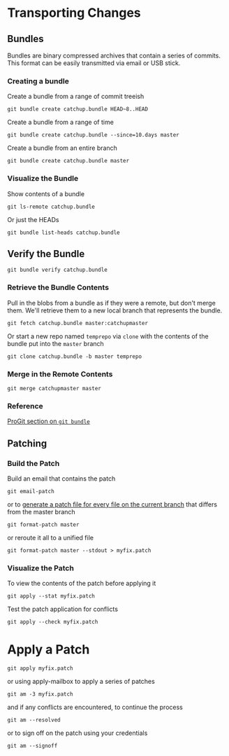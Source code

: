 # Transporting Changes

## Bundles
Bundles are binary compressed archives that contain a series of commits. This format can be easily transmitted via email or USB stick.

### Creating a bundle
Create a bundle from a range of commit treeish

    git bundle create catchup.bundle HEAD~8..HEAD

Create a bundle from a range of time

    git bundle create catchup.bundle --since=10.days master

Create a bundle from an entire branch

    git bundle create catchup.bundle master

### Visualize the Bundle
Show contents of a bundle

    git ls-remote catchup.bundle

Or just the HEADs

    git bundle list-heads catchup.bundle
    
## Verify the Bundle

    git bundle verify catchup.bundle


### Retrieve the Bundle Contents
Pull in the blobs from a bundle as if they were a remote, but don't merge them. We'll retrieve them to a new local branch that represents the bundle.

    git fetch catchup.bundle master:catchupmaster
    
Or start a new repo named `temprepo` via `clone` with the contents of the bundle put into the `master` branch

    git clone catchup.bundle -b master temprepo
    
### Merge in the Remote Contents

    git merge catchupmaster master

### Reference
[ProGit section on `git bundle`](http://progit.org/2010/03/10/bundles.html)


## Patching

### Build the Patch
Build an email that contains the patch

    git email-patch
    
or to [generate a patch file for every file on the current branch](http://book.git-scm.com/5_git_and_email.html) that differs from the master branch

    git format-patch master

or reroute it all to a unified file

    git format-patch master --stdout > myfix.patch

### Visualize the Patch
To view the contents of the patch before applying it

    git apply --stat myfix.patch
    
Test the patch application for conflicts

    git apply --check myfix.patch
    

# Apply a Patch

    git apply myfix.patch
    
or using apply-mailbox to apply a series of patches

    git am -3 myfix.patch
    
and if any conflicts are encountered, to continue the process

    git am --resolved
    
or to sign off on the patch using your credentials

    git am --signoff